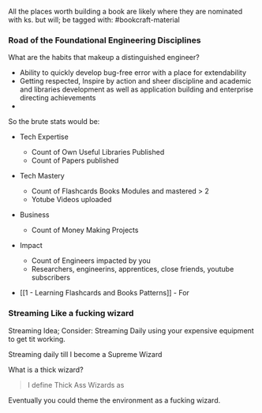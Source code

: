 
All the places worth building a book are likely where they are nominated with ks. but will; be tagged with: #bookcraft-material



### Road of the Foundational Engineering Disciplines

What are the habits that makeup a distinguished engineer?
- Ability to quickly develop bug-free error with a place for extendability
- Getting respected, Inspire by action and sheer discipline and academic and libraries development as well as application building and enterprise directing achievements
- 


So the brute stats would be:

- Tech Expertise
	- Count of Own Useful Libraries Published
	- Count of Papers published
- Tech Mastery
	- Count of Flashcards Books Modules and mastered > 2
	- Yotube Videos uploaded
- Business
	- Count of Money Making Projects
- Impact
	- Count of Engineers impacted by you
	- Researchers, engineerins, apprentices, close friends, youtube subscribers 


- [[1 - Learning Flashcards and Books Patterns]] - For 



### Streaming Like a fucking wizard

Streaming Idea;  Consider: Streaming Daily using your expensive equipment to get tit working. 

Streaming daily till I become a Supreme Wizard

What is a thick wizard?
> I define Thick Ass Wizards as 

Eventually you could theme the environment as a fucking wizard.



